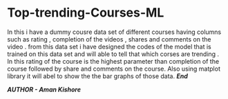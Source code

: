 # Top-trending-Courses-ML
In this i have a dummy cousre data set of different courses having columns such as rating , completion of the videos , shares and comments on the video .
from this data set i have designed the codes of the model that is trained on this data set and will  able to tell that which corses are trending .
In this rating of the course is the highest parameter than completion of the course followed by share and comments on the course.
Also using matplot library it will abel to show the the bar graphs of those data.
               ***End***

***AUTHOR - Aman Kishore***

